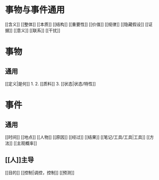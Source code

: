 # 事物与事件通用
[[含义]]
[[整体]]
[[本质]]
[[结构]]
[[重要性]]
[[价值]]
[[规律]]
[[隐藏假设]]
[[证据]]
[[意义]]
[[联系]]
[[干扰]]

# 事物
## 通用
[[定义|是何]]
	1. 
	2. [[质料]]
	3. [[状态|状态/特性]]

# 事件
## 通用
[[时间]]
[[地点]]
[[人物]]
[[原因]]
[[经过]]
[[结果]]
[[笔记/工具/工具|工具]]
[[方法]]
[[主观概率]]
## [[人]]主导
[[目的]]
[[控制|调控，控制]]
[[预测]]








